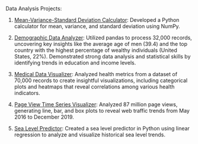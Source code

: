 Data Analysis Projects:

1. [Mean-Variance-Standard Deviation Calculator](https://github.com/rebornwalker/Data_Analysis_Projects_freeCodeCamp/blob/main/mean_var_std.py): Developed a Python calculator for mean, variance, and standard deviation using NumPy.

2. [Demographic Data Analyzer](https://github.com/rebornwalker/Data_Analysis_Projects_freeCodeCamp/blob/main/demographic_data_analyzer.py): Utilized pandas to process 32,000 records, uncovering key insights like the average age of men (39.4) and the top country with the highest percentage of wealthy individuals (United States, 22%). Demonstrated strong data analysis and statistical skills by identifying trends in education and income levels.

3. [Medical Data Visualizer](https://github.com/rebornwalker/Data_Analysis_Projects_freeCodeCamp/blob/main/medical_data_visualizer.py): Analyzed health metrics from a dataset of 70,000 records to create insightful visualizations, including categorical plots and heatmaps that reveal correlations among various health indicators.

4. [Page View Time Series Visualizer](https://github.com/rebornwalker/Data_Analysis_Projects_freeCodeCamp/blob/main/time_series_visualizer.py): Analyzed 87 million page views, generating line, bar, and box plots to reveal web traffic trends from May 2016 to December 2019.

5. [Sea Level Predictor](https://github.com/rebornwalker/Data_Analysis_Projects_freeCodeCamp/blob/main/sea_level_predictor.py): Created a sea level predictor in Python using linear regression to analyze and visualize historical sea level trends.
